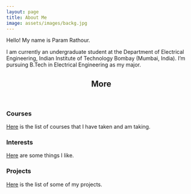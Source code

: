 ```yaml
---
layout: page
title: About Me
image: assets/images/backg.jpg
---
```


Hello! My name is Param Rathour.

I am currently an undergraduate student at the Department of Electrical
Engineering, Indian Institute of Technology Bombay (Mumbai, India). I’m pursuing
B.Tech in Electrical Engineering as my major.

<!-- Section -->
<section>
    <header class="major">
        <h2>More</h2>
    </header>
    <div class="features">
        <article>
            <span class="icon fa-history"></span>
            <div class="content">
                <h3>Courses</h3>
                <p><a href="/courses">Here</a> is the list of courses that I have taken and am taking.</p>
            </div>
        </article>
        <article>
            <span class="icon fa-gamepad"></span>
            <div class="content">
                <h3>Interests</h3>
                <p><a href="/Interests">Here</a> are some things I like.</p>
            </div>
        </article>
        <article>
            <span class="icon fa-code"></span>
            <div class="content">
                <h3>Projects</h3>
                <p><a href="/Projects">Here</a> is the list of some of my projects.</p>
            </div>
        </article>
    </div>
</section>  